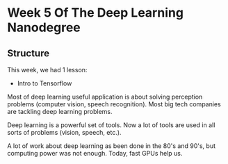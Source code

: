 # Week 5 Of The Deep Learning Nanodegree

## Structure

This week, we had 1 lesson:

- Intro to Tensorflow

Most of deep learning useful application is about solving perception problems (computer vision, speech recognition). Most big tech companies are tackling deep learning problems.

Deep learning is a powerful set of tools. Now a lot of tools are used in all sorts of problems (vision, speech, etc.).

A lot of work about deep learning as been done in the 80's and 90's, but computing power was not enough. Today, fast GPUs help us.  
